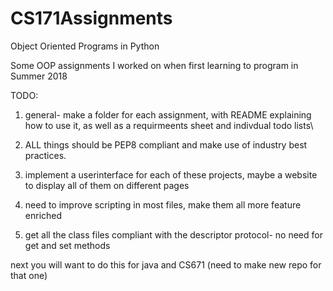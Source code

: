 # CS171Assignments
Object Oriented Programs in Python

Some OOP assignments I worked on when first learning to program in Summer 2018

TODO: 

1) general- make a folder for each assignment, with README explaining how to use it, as well as a requirmeents sheet and indivdual todo lists\
2) ALL things should be PEP8 compliant and make use of industry best practices.

3) implement a userinterface for each of these projects, maybe a website to display all of them on different pages
4) need to improve scripting in most files, make them all more feature enriched
5) get all the class files compliant with the descriptor protocol- no need for get and set methods

next you will want to do this for java and CS671 (need to make new repo for that one)
